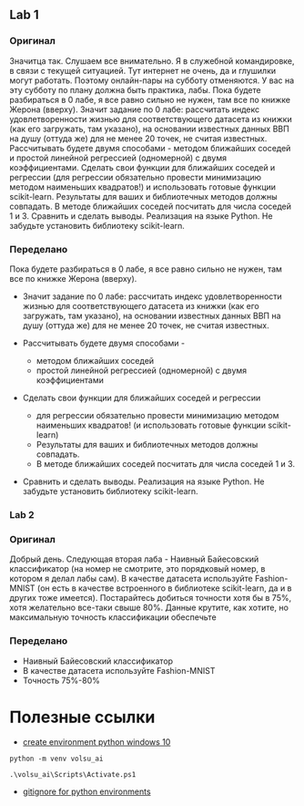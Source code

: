 ## Lab 1

### Оригинал

Значитца так. Слушаем все внимательно. Я в служебной командировке, в связи с текущей ситуацией. Тут интернет не очень, да и глушилки могут работать. Поэтому онлайн-пары на субботу отменяются. У вас на эту субботу по плану должна быть практика, лабы. Пока будете разбираться в 0 лабе, я все равно сильно не нужен, там все по книжке Жерона (вверху). Значит задание по 0 лабе: рассчитать индекс удовлетворенности жизнью для соответствующего датасета из книжки (как его загружать, там указано), на основании известных данных ВВП на душу (оттуда же) для не менее 20 точек, не считая известных. Рассчитывать будете двумя способами - методом ближайших соседей и простой линейной регрессией (одномерной) с двумя коэффициентами. Сделать свои функции для ближайших соседей и регрессии (для регрессии обязательно провести минимизацию методом наименьших квадратов!) и использовать готовые функции scikit-learn. Результаты для ваших и библиотечных методов должны совпадать. В методе ближайших соседей посчитать для числа соседей 1 и 3. Сравнить и сделать выводы. Реализация на языке Python. Не забудьте установить библиотеку scikit-learn.

### Переделано

Пока будете разбираться в 0 лабе, я все равно сильно не нужен, там все по книжке Жерона (вверху).

- Значит задание по 0 лабе: рассчитать индекс удовлетворенности жизнью для соответствующего датасета из книжки (как его загружать, там указано), на основании известных данных ВВП на душу (оттуда же) для не менее 20 точек, не считая известных.
- Рассчитывать будете двумя способами -

  - методом ближайших соседей
  - простой линейной регрессией (одномерной) с двумя коэффициентами

- Сделать свои функции для ближайших соседей и регрессии
  - для регрессии обязательно провести минимизацию методом наименьших квадратов! (и использовать готовые функции scikit-learn)
  - Результаты для ваших и библиотечных методов должны совпадать.
  - В методе ближайших соседей посчитать для числа соседей 1 и 3.
- Сравнить и сделать выводы. Реализация на языке Python. Не забудьте установить библиотеку scikit-learn.

### Lab 2

### Оригинал

Добрый день. Следующая вторая лаба - Наивный Байесовский классификатор (на номер не смотрите, это порядковый номер, в котором я делал лабы сам). В качестве датасета используйте Fashion-MNIST (он есть в качестве встроенного в библиотеке scikit-learn, да и в других тоже имеется). Постарайтесь добиться точности хотя бы в 75%, хотя желательно все-таки свыше 80%. Данные крутите, как хотите, но максимальную точность классификации обеспечьте

### Переделано

- Наивный Байесовский классификатор
- В качестве датасета используйте Fashion-MNIST
- Точность 75%-80%

# Полезные ссылки

- [create environment python windows 10](https://docs.python.org/3/library/venv.html)

```
python -m venv volsu_ai
```

```
.\volsu_ai\Scripts\Activate.ps1
```

- [gitignore for python environments](https://github.com/github/gitignore/blob/main/Python.gitignore)
